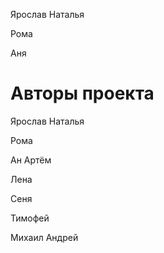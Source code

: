 Ярослав Наталья

Рома


Аня

# Авторы проекта
Ярослав
Наталья

Рома

Ан
Артём

Лена

Сеня

Тимофей

Михаил
Андрей

